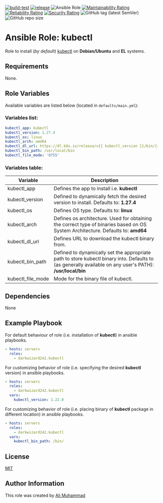 [![build-test](https://github.com/darkwizard242/ansible-role-kubectl/workflows/build-and-test/badge.svg?branch=master)](https://github.com/darkwizard242/ansible-role-kubectl/actions?query=workflow%3Abuild-and-test) [![release](https://github.com/darkwizard242/ansible-role-kubectl/workflows/release/badge.svg)](https://github.com/darkwizard242/ansible-role-kubectl/actions?query=workflow%3Arelease) ![Ansible Role](https://img.shields.io/ansible/role/d/darkwizard242/kubectl) [![Maintainability Rating](https://sonarcloud.io/api/project_badges/measure?project=ansible-role-kubectl&metric=sqale_rating)](https://sonarcloud.io/dashboard?id=ansible-role-kubectl) [![Reliability Rating](https://sonarcloud.io/api/project_badges/measure?project=ansible-role-kubectl&metric=reliability_rating)](https://sonarcloud.io/dashboard?id=ansible-role-kubectl) [![Security Rating](https://sonarcloud.io/api/project_badges/measure?project=ansible-role-kubectl&metric=security_rating)](https://sonarcloud.io/dashboard?id=ansible-role-kubectl) ![GitHub tag (latest SemVer)](https://img.shields.io/github/tag/darkwizard242/ansible-role-kubectl?label=release) ![GitHub repo size](https://img.shields.io/github/repo-size/darkwizard242/ansible-role-kubectl?color=orange&style=flat-square)

# Ansible Role: kubectl

Role to install (_by default_) [kubectl](https://kubernetes.io/docs/reference/kubectl/overview/) on **Debian/Ubuntu** and **EL** systems.

## Requirements

None.

## Role Variables

Available variables are listed below (located in `defaults/main.yml`):

### Variables list:

```yaml
kubectl_app: kubectl
kubectl_version: 1.27.4
kubectl_os: linux
kubectl_arch: amd64
kubectl_dl_url: https://dl.k8s.io/release/v{{ kubectl_version }}/bin/{{ kubectl_os }}/{{ kubectl_arch }}/{{ kubectl_app }}
kubectl_bin_path: /usr/local/bin
kubectl_file_mode: '0755'
```

### Variables table:

Variable          | Description
----------------- | ---------------------------------------------------------------------------------------------------------------------------------------------------------
kubectl_app       | Defines the app to install i.e. **kubectl**
kubectl_version   | Defined to dynamically fetch the desired version to install. Defaults to: **1.27.4**
kubectl_os        | Defines OS type. Defaults to: **linux**
kubectl_arch      | Defines os architecture. Used for obtaining the correct type of binaries based on OS System Architecture. Defaults to: **amd64**
kubectl_dl_url    | Defines URL to download the kubectl binary from.
kubectl_bin_path  | Defined to dynamically set the appropriate path to store kubectl binary into. Defaults to (as generally available on any user's PATH): **/usr/local/bin**
kubectl_file_mode | Mode for the binary file of kubectl.

## Dependencies

None

## Example Playbook

For default behaviour of role (i.e. installation of **kubectl**) in ansible playbooks.

```yaml
- hosts: servers
  roles:
    - darkwizard242.kubectl
```

For customizing behavior of role (i.e. specifying the desired **kubectl** version) in ansible playbooks.

```yaml
- hosts: servers
  roles:
    - darkwizard242.kubectl
  vars:
    kubectl_version: 1.22.0
```

For customizing behavior of role (i.e. placing binary of **kubectl** package in different location) in ansible playbooks.

```yaml
- hosts: servers
  roles:
    - darkwizard242.kubectl
  vars:
    kubectl_bin_path: /bin/
```

## License

[MIT](https://github.com/darkwizard242/ansible-role-kubectl/blob/master/LICENSE)

## Author Information

This role was created by [Ali Muhammad](https://www.alimuhammad.dev/)
